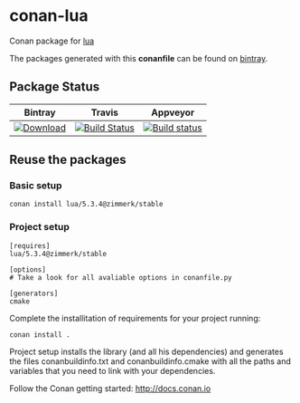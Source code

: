 # conan-lua

Conan package for [lua](https://www.lua.org)

The packages generated with this **conanfile** can be found on [bintray](https://bintray.com/conan-community).

## Package Status

| Bintray | Travis | Appveyor |
|---------|--------|----------|
|[ ![Download](https://api.bintray.com/packages/zimmerk/conan/lua%3Azimmerk/images/download.svg) ](https://bintray.com/zimmerk/conan/lua%3Azimmerk/_latestVersion)|[![Build Status](https://travis-ci.org/AtaLuZiK/conan-lua.svg?branch=release%2F5.3.4)](https://travis-ci.org/AtaLuZiK/conan-lua)|[![Build status](https://ci.appveyor.com/api/projects/status/fq97h0w28mn04v3y/branch/release/5.3.4?svg=true)](https://ci.appveyor.com/project/AtaLuZiK/conan-lua/branch/release/5.3.4)|

## Reuse the packages

### Basic setup

```
conan install lua/5.3.4@zimmerk/stable
```

### Project setup

```
[requires]
lua/5.3.4@zimmerk/stable

[options]
# Take a look for all avaliable options in conanfile.py

[generators]
cmake
```

Complete the installitation of requirements for your project running:

```
conan install .
```

Project setup installs the library (and all his dependencies) and generates the files conanbuildinfo.txt and conanbuildinfo.cmake with all the paths and variables that you need to link with your dependencies.

Follow the Conan getting started: http://docs.conan.io
